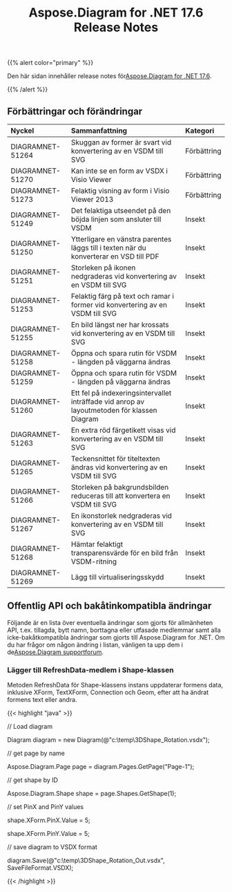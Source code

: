 ﻿---
title: Aspose.Diagram for .NET 17.6 Release Notes
type: docs
weight: 70
url: /sv/net/aspose-diagram-for-net-17-6-release-notes/
---
{{% alert color="primary" %}} 

 Den här sidan innehåller release notes för[Aspose.Diagram for .NET 17.6](https://www.nuget.org/packages/Aspose.Diagram/17.6.0).

{{% /alert %}} 
## **Förbättringar och förändringar**

|**Nyckel**|**Sammanfattning**|**Kategori**|
|:- |:- |:- |
|DIAGRAMNET-51264|Skuggan av former är svart vid konvertering av en VSDM till SVG|Förbättring|
|DIAGRAMNET-51270|Kan inte se en form av VSDX i Visio Viewer|Förbättring|
|DIAGRAMNET-51273|Felaktig visning av form i Visio Viewer 2013|Förbättring|
|DIAGRAMNET-51249|Det felaktiga utseendet på den böjda linjen som ansluter till VSDM|Insekt|
|DIAGRAMNET-51250|Ytterligare en vänstra parentes läggs till i texten när du konverterar en VSD till PDF|Insekt|
|DIAGRAMNET-51251|Storleken på ikonen nedgraderas vid konvertering av en VSDM till SVG|Insekt|
|DIAGRAMNET-51253|Felaktig färg på text och ramar i former vid konvertering av en VSDM till SVG|Insekt|
|DIAGRAMNET-51255|En bild längst ner har krossats vid konvertering av en VSDM till SVG|Insekt|
|DIAGRAMNET-51258|Öppna och spara rutin för VSDM - längden på väggarna ändras|Insekt|
|DIAGRAMNET-51259|Öppna och spara rutin för VSDM - längden på väggarna ändras|Insekt|
|DIAGRAMNET-51260|Ett fel på indexeringsintervallet inträffade vid anrop av layoutmetoden för klassen Diagram|Insekt|
|DIAGRAMNET-51263|En extra röd färgetikett visas vid konvertering av en VSDM till SVG|Insekt|
|DIAGRAMNET-51265|Teckensnittet för titeltexten ändras vid konvertering av en VSDM till SVG|Insekt|
|DIAGRAMNET-51266|Storleken på bakgrundsbilden reduceras till att konvertera en VSDM till SVG|Insekt|
|DIAGRAMNET-51267|En ikonstorlek nedgraderas vid konvertering av en VSDM till SVG|Insekt|
|DIAGRAMNET-51268|Hämtar felaktigt transparensvärde för en bild från VSDM-ritning|Insekt|
|DIAGRAMNET-51269|Lägg till virtualiseringsskydd|Insekt|
## **Offentlig API och bakåtinkompatibla ändringar**
Följande är en lista över eventuella ändringar som gjorts för allmänheten API, t.ex. tillagda, bytt namn, borttagna eller utfasade medlemmar samt alla icke-bakåtkompatibla ändringar som gjorts till Aspose.Diagram for .NET. Om du har frågor om någon ändring i listan, vänligen ta upp dem i de[Aspose.Diagram supportforum](https://forum.aspose.com/c/diagram/17).
### **Lägger till RefreshData-medlem i Shape-klassen**
Metoden RefreshData för Shape-klassens instans uppdaterar formens data, inklusive XForm, TextXForm, Connection och Geom, efter att ha ändrat formens text eller andra.

{{< highlight "java" >}}

 // Load diagram

Diagram diagram = new Diagram(@"c:\temp\3DShape_Rotation.vsdx");

// get page by name

Aspose.Diagram.Page page = diagram.Pages.GetPage("Page-1");

// get shape by ID

Aspose.Diagram.Shape shape = page.Shapes.GetShape(1);

// set PinX and PinY values

shape.XForm.PinX.Value = 5;

shape.XForm.PinY.Value = 5;

// save diagram to VSDX format

diagram.Save(@"c:\temp\3DShape_Rotation_Out.vsdx", SaveFileFormat.VSDX);

{{< /highlight >}}
